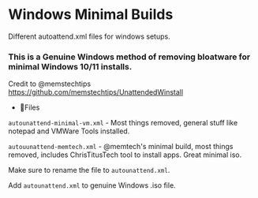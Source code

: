 # Windows Minimal Builds
Different autoattend.xml files for windows setups.

### This is a Genuine Windows method of removing bloatware for minimal Windows 10/11 installs.

Credit to @memstechtips https://github.com/memstechtips/UnattendedWinstall  

- 📂Files  

`autounattend-minimal-vm.xml` - Most things removed, general stuff like notepad and VMWare Tools installed.  

`autouunattend-memtech.xml` - @memtech's minimal build, most things removed, includes ChrisTitusTech tool to install apps. Great minimal iso.  


Make sure to rename the file to `autounattend.xml`.

Add  `autounattend.xml` to genuine Windows .iso file.
